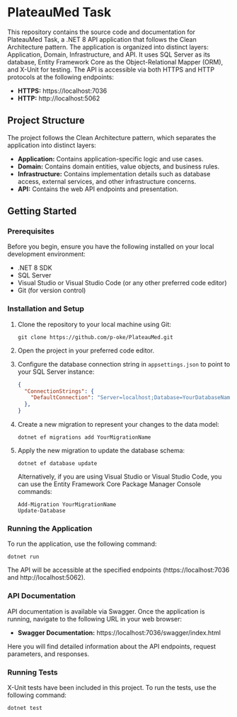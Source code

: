 # PlateauMed Task

This repository contains the source code and documentation for PlateauMed Task, a .NET 8 API application that follows the Clean Architecture pattern. 
The application is organized into distinct layers: Application, Domain, Infrastructure, and API. It uses SQL Server as its database, Entity Framework Core as the Object-Relational Mapper (ORM),
and X-Unit for testing. The API is accessible via both HTTPS and HTTP protocols at the following endpoints:

- **HTTPS:** https://localhost:7036
- **HTTP:** http://localhost:5062

## Project Structure

The project follows the Clean Architecture pattern, which separates the application into distinct layers:

- **Application:** Contains application-specific logic and use cases.
- **Domain:** Contains domain entities, value objects, and business rules.
- **Infrastructure:** Contains implementation details such as database access, external services, and other infrastructure concerns.
- **API:** Contains the web API endpoints and presentation.

## Getting Started

### Prerequisites

Before you begin, ensure you have the following installed on your local development environment:

- .NET 8 SDK
- SQL Server
- Visual Studio or Visual Studio Code (or any other preferred code editor)
- Git (for version control)

### Installation and Setup

1. Clone the repository to your local machine using Git:

   ```
   git clone https://github.com/p-oke/PlateauMed.git
   ```

2. Open the project in your preferred code editor.

3. Configure the database connection string in `appsettings.json` to point to your SQL Server instance:

   ```json
   {
     "ConnectionStrings": {
       "DefaultConnection": "Server=localhost;Database=YourDatabaseName;Encrypt=false;TrustServerCertificate=true;"
     },
   }
   ```

4. Create a new migration to represent your changes to the data model:

   ```
   dotnet ef migrations add YourMigrationName
   ```

5. Apply the new migration to update the database schema:

   ```
   dotnet ef database update
   ```

   Alternatively, if you are using Visual Studio or Visual Studio Code, you can use the Entity Framework Core Package Manager Console commands:

   ```
   Add-Migration YourMigrationName
   Update-Database
   ```

### Running the Application

To run the application, use the following command:

```
dotnet run
```

The API will be accessible at the specified endpoints (https://localhost:7036 and http://localhost:5062).

### API Documentation

API documentation is available via Swagger. Once the application is running, navigate to the following URL in your web browser:

- **Swagger Documentation:** https://localhost:7036/swagger/index.html

Here you will find detailed information about the API endpoints, request parameters, and responses.

### Running Tests

X-Unit tests have been included in this project. To run the tests, use the following command:

```
dotnet test
```
